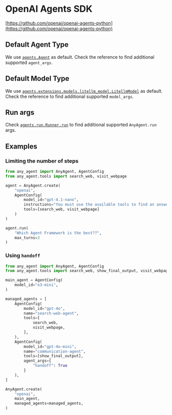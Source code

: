 # OpenAI Agents SDK

[https://github.com/openai/openai-agents-python](https://github.com/openai/openai-agents-python)

## Default Agent Type

We use [`agents.Agent`](ttps://openai.github.io/openai-agents-python/ref/agent/#agents.agent.Agent) as default.
Check the reference to find additional supported `agent_args`.

## Default Model Type

We use [`agents.extensions.models.litellm_model.LitellmModel`](https://openai.github.io/openai-agents-python/ref/extensions/litellm/) as default.
Check the reference to find additional supported `model_args`.

## Run args

Check [`agents.run.Runner.run`](https://openai.github.io/openai-agents-python/ref/run/#agents.run.Runner.run) to find additional supported `AnyAgent.run` args.

## Examples

### Limiting the number of steps

```python
from any_agent import AnyAgent, AgentConfig
from any_agent.tools import search_web, visit_webpage

agent = AnyAgent.create(
    "openai",
    AgentConfig(
        model_id="gpt-4.1-nano",
        instructions="You must use the available tools to find an answer",
        tools=[search_web, visit_webpage]
    )
)

agent.run(
    "Which Agent Framework is the best??",
    max_turns=3
)
```

### Using `handoff`

```python
from any_agent import AnyAgent, AgentConfig
from any_agent.tools import search_web, show_final_output, visit_webpage

main_agent = AgentConfig(
    model_id="o3-mini",
)

managed_agents = [
    AgentConfig(
        model_id="gpt-4o",
        name="search-web-agent",
        tools=[
            search_web,
            visit_webpage,
        ],
    ),
    AgentConfig(
        model_id="gpt-4o-mini",
        name="communication-agent",
        tools=[show_final_output],
        agent_args={
            "handoff": True
        }
    ),
]

AnyAgent.create(
    "openai",
    main_agent,
    managed_agents=managed_agents,
)
```
